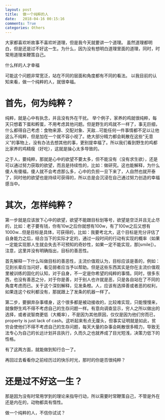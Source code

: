 ```yaml
---
layout: post
title:  做一个纯粹的人
date:   2018-04-16 00:15:16
comments: True
categories: Others
---
```


大家都喜欢听故事不喜欢听道理，但是我今天就要讲一个道理。
虽然道理都明白，但是还是过不好这一生。为什么，因为没有想明白道理里面的道理，同时，时常用道理来鞭策自己。

什么样的人才幸福

可能这个问题非常宽泛，站在不同的层面和角度都有不同的看法。
以我目前的认知来看，做一个纯粹的人，就很幸福。

# 首先，何为纯粹？

纯粹，就是心中有执念，并且没有外在干扰。
举个例子，家养的鸡就很纯粹，每天只想着下蛋和孵蛋，不用考虑其他问题。但是野生的鸡就不一样了，事无巨细，什么都得自己考虑：食物来源、交配对象、天敌...可能任何一件事情都不足以让他这么不纯粹，但是加在一个就不容小视了。绝大部分精力都会耗散在这些“无意义”的事物上，没有办法去想其他的事，更别提幸福了。所以我们看到野生的鸡都比家养的鸡精瘦（好吃），这就是操心太多导致的。

之于人，要纯粹，那就是心中的欲望不要太多，但不能没有（没有求生欲），还是可以通过努力获取的欲望，而且是持续性的，比如：做研究。这也能解释，为什么傻人有傻福，傻人就不会考虑那么多，心中的负担一旦下来了，人自然也就开泰了，同时他的欲望也是持续可获得的，所以总是会沉浸在自己通过努力创造的幸福感当中。

# 其次，怎样纯粹？

第一步就是应该放下心中的欲望，欲望不能跟目标划等号，欲望是空泛并且无止尽的，比如：老子要有钱，你有10w之后你就想有100w，有了100w之后又想有1000w...但是目标是具体，可获得的，比如：我要考北大，这个目标是充分评估了自身能力之后，结合当下的实际才定的，通过一段时间的行动有实现的概率（如果一定能实现那人生就会失去不可预知的奇妙性，如果一定不能实现，那[smile]）。注意，这里并没有明确指出，目标的善恶性。

首先解释一下什么叫做目标的善恶性，主流价值观认为，目标应该是善的，例如：见到长辈应当问好，看见弱者应当予以帮助。但是这些东西其实是你在主流价值观里被训练的固化的认知，对于自身，不一定是你希望的纯粹的事情。同时，很多东西，也没有善恶之分，对于你是善，对于别人也许就是恶，只是各自站在了不同的角度考虑而已。关于这个深刻解释，见发条橙。人，应该有选择善或者恶的权利，如果连这个权利都没有，那就跟上了发条的机器一样了。

第二步，要摒弃杂事缠身，这个很多都是被动接收的，比较难实现，只能慢慢来，就像野生鸡不得不考虑自己的生存问题一样。有意向调查显示，穷人之所以做出的选择，或者说智商更低（大概率），不是因为其他原因，仅仅是因为他们穷而已，property is just lack of cash。这听起来有点无厘头，但事实证明就是如此，贫穷会使他们不得不考虑自己的生存问题，每天大量的杂事会耗散很多精力，导致无法专心为自己的长远计划并且执行，久而久之也就养成了目光短浅，决策力低下的性格。

有了这两方面，就能做到知行合一了。

再回过去看看你之前经历过的快乐时光，那时的你是否很纯粹？

# 还是过不好这一生？

那是因为没有时常用学到的理论来指导行动，所以需要时常鞭策自己，不管是外在还是内在的，动物都具有惰性。

做一个纯粹的人，不信你试试？